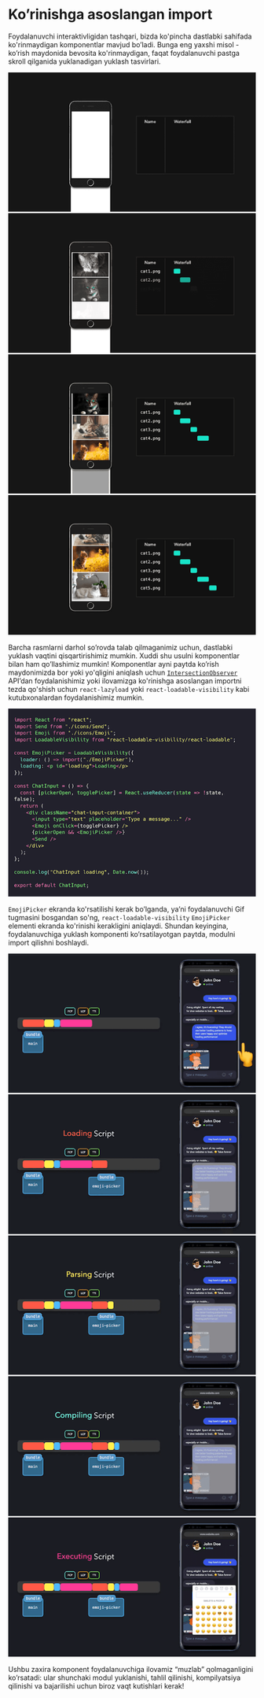 # **Ko’rinishga asoslangan import**

Foydalanuvchi interaktivligidan tashqari, bizda ko'pincha dastlabki sahifada ko'rinmaydigan komponentlar mavjud bo’ladi. Bunga eng yaxshi misol \- ko’rish maydonida bevosita ko'rinmaydigan, faqat foydalanuvchi pastga skroll qilganida yuklanadigan yuklash tasvirlari.

<div align="center">
  <img src="../../images/import_or_visibilty/01.png" alt="Rasm" />
</div>

<div align="center">
  <img src="../../images/import_or_visibilty/02.png" alt="Rasm" />
</div>

<div align="center">
  <img src="../../images/import_or_visibilty/03.png" alt="Rasm" />
</div>

<div align="center">
  <img src="../../images/import_or_visibilty/04.png" alt="Rasm" />
</div>


Barcha rasmlarni darhol so’rovda talab qilmaganimiz uchun, dastlabki yuklash vaqtini qisqartirishimiz mumkin. Xuddi shu usulni komponentlar bilan ham qo’llashimiz mumkin\! Komponentlar ayni paytda ko’rish maydonimizda bor yoki yo'qligini aniqlash uchun [`IntersectionObserver`](https://developer.mozilla.org/en-US/docs/Web/API/Intersection_Observer_API) API’dan foydalanishimiz yoki ilovamizga ko'rinishga asoslangan importni tezda qo'shish uchun `react-lazyload` yoki `react-loadable-visibility` kabi kutubxonalardan foydalanishimiz mumkin.

<div align="center">
  <img src="../../images/import_or_visibilty/06.png" alt="Rasm" />
</div>

`EmojiPicker` ekranda ko'rsatilishi kerak bo’lganda, ya’ni foydalanuvchi Gif tugmasini bosgandan so'ng, `react-loadable-visibility`  `EmojiPicker`  elementi ekranda ko'rinishi kerakligini aniqlaydi. Shundan keyingina, foydalanuvchiga yuklash komponenti ko’rsatilayotgan paytda, modulni import qilishni boshlaydi.

<div align="center">
  <img src="../../images/import_or_visibilty/07.png" alt="Rasm" />
</div>

<div align="center">
  <img src="../../images/import_or_visibilty/08.png" alt="Rasm" />
</div>

<div align="center">
  <img src="../../images/import_or_visibilty/09.png" alt="Rasm" />
</div>

<div align="center">
  <img src="../../images/import_or_visibilty/10.png" alt="Rasm" />
</div>

<div align="center">
  <img src="../../images/import_or_visibilty/11.png" alt="Rasm" />
</div>

Ushbu zaxira komponent foydalanuvchiga ilovamiz “muzlab” qolmaganligini ko’rsatadi: ular shunchaki modul yuklanishi, tahlil qilinishi, kompilyatsiya qilinishi va bajarilishi uchun biroz vaqt kutishlari kerak\!